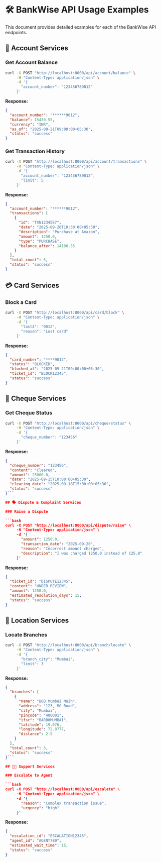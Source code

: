 # 🛠️ BankWise API Usage Examples

This document provides detailed examples for each of the BankWise API endpoints.

## 👤 Account Services

### Get Account Balance

```bash
curl -X POST "http://localhost:8000/api/account/balance" \
     -H "Content-Type: application/json" \
     -d '{
       "account_number": "123456789012"
     }'
```

**Response:**

```json
{
  "account_number": "******9012",
  "balance": 15430.55,
  "currency": "INR",
  "as_of": "2025-09-21T09:00:00+05:30",
  "status": "success"
}
```

### Get Transaction History

```bash
curl -X POST "http://localhost:8000/api/account/transactions" \
     -H "Content-Type: application/json" \
     -d '{
       "account_number": "123456789012",
       "limit": 5
     }'
```

**Response:**

```json
{
  "account_number": "******9012",
  "transactions": [
    {
      "id": "TXN1234567",
      "date": "2025-09-20T10:30:00+05:30",
      "description": "Purchase at Amazon",
      "amount": 1250.0,
      "type": "PURCHASE",
      "balance_after": 14180.55
    }
  ],
  "total_count": 5,
  "status": "success"
}
```

## 💳 Card Services

### Block a Card

```bash
curl -X POST "http://localhost:8000/api/card/block" \
     -H "Content-Type: application/json" \
     -d '{
       "last4": "9012",
       "reason": "Lost card"
     }'
```

**Response:**

```json
{
  "card_number": "****9012",
  "status": "BLOCKED",
  "blocked_at": "2025-09-21T09:00:00+05:30",
  "ticket_id": "BLOCK12345",
  "status": "success"
}
```

## 🧾 Cheque Services

### Get Cheque Status

```bash
curl -X POST "http://localhost:8000/api/cheque/status" \
     -H "Content-Type: application/json" \
     -d '{
       "cheque_number": "123456"
     }'
```

**Response:**

```json
{
  "cheque_number": "123456",
  "content": "Cleared",
  "amount": 25000.0,
  "date": "2025-09-15T10:00:00+05:30",
  "clearing_date": "2025-09-18T15:00:00+05:30",
  "status": "success"
}```

## 🗣️ Dispute & Complaint Services

### Raise a Dispute

```bash
curl -X POST "http://localhost:8000/api/dispute/raise" \
     -H "Content-Type: application/json" \
     -d '{
       "amount": 1250.0,
       "transaction_date": "2025-09-20",
       "reason": "Incorrect amount charged",
       "description": "I was charged 1250.0 instead of 125.0"
     }'
```

**Response:**

```json
{
  "ticket_id": "DISPUTE12345",
  "content": "UNDER_REVIEW",
  "amount": 1250.0,
  "estimated_resolution_days": 15,
  "status": "success"
}
```

## 📍 Location Services

### Locate Branches

```bash
curl -X POST "http://localhost:8000/api/branch/locate" \
     -H "Content-Type: application/json" \
     -d '{
       "branch_city": "Mumbai",
       "limit": 3
     }'
```

**Response:**

```json
{
  "branches": [
    {
      "name": "BOB Mumbai Main",
      "address": "123, MG Road",
      "city": "Mumbai",
      "pincode": "400001",
      "ifsc": "BARB0MUMBAI",
      "latitude": 19.076,
      "longitude": 72.8777,
      "distance": 2.5
    }
  ],
  "total_count": 3,
  "status": "success"
}```

## 🧑‍💼 Support Services

### Escalate to Agent

```bash
curl -X POST "http://localhost:8000/api/escalate" \
     -H "Content-Type: application/json" \
     -d '{
       "reason": "Complex transaction issue",
       "urgency": "high"
     }'
```

**Response:**

```json
{
  "escalation_id": "ESCALATION12345",
  "agent_id": "AGENT789",
  "estimated_wait_time": 15,
  "status": "success"
}